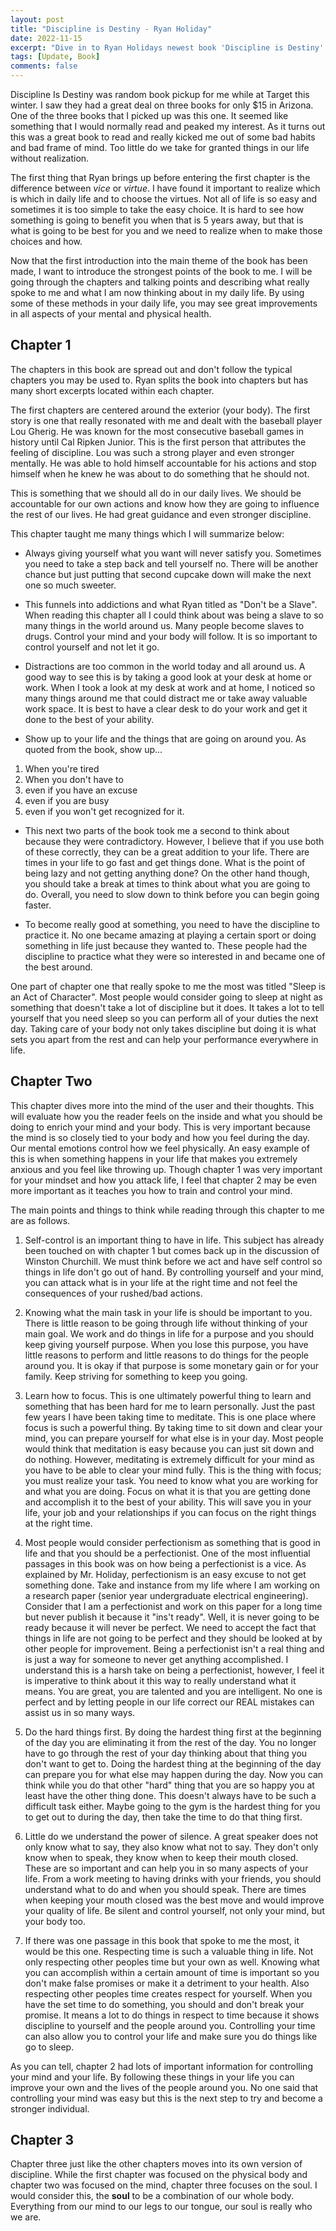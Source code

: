 ```yaml
---
layout: post
title: "Discipline is Destiny - Ryan Holiday"
date: 2022-11-15
excerpt: "Dive in to Ryan Holidays newest book 'Discipline is Destiny'. Ryan provides great insight into how discipline in everyday life can improve so many aspects of your day. At the same time, it is a great look at society as it is today to understand all the behaviors we make that are without thought of consequences."
tags: [Update, Book]
comments: false
---
```


Discipline Is Destiny was random book pickup for me while at Target this winter. I saw they had a great deal on three books for only $15 in Arizona. One of the three books that I picked up was this one. It seemed like something that I would normally read and peaked my interest. As it turns out this was a great book to read and really kicked me out of some bad habits and bad frame of mind. Too little do we take for granted things in our life without realization.

The first thing that Ryan brings up before entering the first chapter is the difference between _vice_ or _virtue_. I have found it important to realize which is which in daily life and to choose the virtues. Not all of life is so easy and sometimes it is too simple to take the easy choice. It is hard to see how something is going to benefit you when that is 5 years away, but that is what is going to be best for you and we need to realize when to make those choices and how.

Now that the first introduction into the main theme of the book has been made, I want to introduce the strongest points of the book to me. I will be going through the chapters and talking points and describing what really spoke to me and what I am now thinking about in my daily life. By using some of these methods in your daily life, you may see great improvements in all aspects of your mental and physical health.

## Chapter 1

The chapters in this book are spread out and don't follow the typical chapters you may be used to. Ryan splits the book into chapters but has many short excerpts located within each chapter.

The first chapters are centered around the exterior (your body). The first story is one that really resonated with me and dealt with the baseball player Lou Gherig. He was known for the most consecutive baseball games in history until Cal Ripken Junior. This is the first person that attributes the feeling of discipline. Lou was such a strong player and even stronger mentally. He was able to hold himself accountable for his actions and stop himself when he knew he was about to do something that he should not.

This is something that we should all do in our daily lives. We should be accountable for our own actions and know how they are going to influence the rest of our lives. He had great guidance and even stronger discipline.

This chapter taught me many things which I will summarize below:

-   Always giving yourself what you want will never satisfy you. Sometimes you need to take a step back and tell yourself no. There will be another chance but just putting that second cupcake down will make the next one so much sweeter.

-   This funnels into addictions and what Ryan titled as "Don't be a Slave". When reading this chapter all I could think about was being a slave to so many things in the world around us. Many people become slaves to drugs. Control your mind and your body will follow. It is so important to control yourself and not let it go.

-   Distractions are too common in the world today and all around us. A good way to see this is by taking a good look at your desk at home or work. When I took a look at my desk at work and at home, I noticed so many things around me that could distract me or take away valuable work space. It is best to have a clear desk to do your work and get it done to the best of your ability.

-   Show up to your life and the things that are going on around you. As quoted from the book, show up...

1. When you're tired
2. When you don't have to
3. even if you have an excuse
4. even if you are busy
5. even if you won't get recognized for it.

-   This next two parts of the book took me a second to think about because they were contradictory. However, I believe that if you use both of these correctly, they can be a great addition to your life. There are times in your life to go fast and get things done. What is the point of being lazy and not getting anything done? On the other hand though, you should take a break at times to think about what you are going to do. Overall, you need to slow down to think before you can begin going faster.

-   To become really good at something, you need to have the discipline to practice it. No one became amazing at playing a certain sport or doing something in life just because they wanted to. These people had the discipline to practice what they were so interested in and became one of the best around.

One part of chapter one that really spoke to me the most was titled "Sleep is an Act of Character". Most people would consider going to sleep at night as something that doesn't take a lot of discipline but it does. It takes a lot to tell yourself that you need sleep so you can perform all of your duties the next day. Taking care of your body not only takes discipline but doing it is what sets you apart from the rest and can help your performance everywhere in life.


## Chapter Two

This chapter dives more into the mind of the user and their thoughts. This will evaluate how you the reader feels on the inside and what you should be doing to enrich your mind and your body. 
This is very important because the mind is so closely tied to your body and how you feel during the day. Our mental emotions control how we feel physically. An easy example of this is when something happens in your life that makes you extremely anxious and you feel like throwing up. Though chapter 1 was very important for your mindset and how you attack life, I feel that chapter 2 may be even more important as it teaches you how to train and control your mind.

The main points and things to think while reading through this chapter to me are as follows.

1. Self-control is an important thing to have in life. This subject has already been touched on with chapter 1 but comes back up in the discussion of Winston Churchill. We must think before we act and have self control so things in life don't go out of hand. By controlling yourself and your mind, you can attack what is in your life at the right time and not feel the consequences of your rushed/bad actions.

2. Knowing what the main task in your life is should be important to you. There is little reason to be going through life without thinking of your main goal. We work and do things in life for a purpose and you should keep giving yourself purpose. When you lose  this purpose, you have little reasons to perform and little reasons to do things for the people around you. It is okay if that purpose is some monetary gain or for your family. Keep striving for something to keep you going.

3. Learn how to focus. This is one ultimately powerful thing to learn and something that has been hard for me to learn personally. Just the past few years I have been taking time to meditate. This is one place where focus is such a powerful thing. By taking time to sit down and clear your mind, you can prepare yourself for what else is in your day. Most people would think that meditation is easy because you can just sit down and do nothing. However, meditating is extremely difficult for your mind as you have to be able to clear your mind fully. This is the thing with focus; you must realize your task. You need to know what you are working for and what you are doing. Focus on what it is that you are getting done and accomplish it to the best of your ability. This will save you in your life, your job and your relationships if you can focus on the right things at the right time.

4. Most people would consider perfectionism as something that is good in life and that you should be a perfectionist. One of the most influential passages in this book was on how being a perfectionist is a vice. As explained by Mr. Holiday, perfectionism is an easy excuse to not get something done. Take and instance from my life where I am working on a research paper (senior year undergraduate electrical engineering). Consider that I am a perfectionist and work on this paper for a long time but never publish it because it "ins't ready". Well, it is never going to be ready because it will never be perfect. We need to accept the fact that things in life are not going to be perfect and they should be looked at by other people for improvement. Being a perfectionist isn't a real thing and is just a way for someone to never get anything accomplished. 
I understand this is a harsh take on being a perfectionist, however, I feel it is imperative to think about it this way to really understand what it means. You are great, you are talented and you are intelligent. No one is perfect and by letting people in our life correct our REAL mistakes can assist us in so many ways.

5. Do the hard things first. By doing the hardest thing first at the beginning of the day you are eliminating it from the rest of the day. You no longer have to go through the rest of your day thinking about that thing you don't want to get to. Doing the hardest thing at the beginning of the day can prepare you for what else may happen during the day. Now you can think while you do that other "hard" thing that you are so happy you at least have the other thing done. This doesn't always have to be such a difficult task either. Maybe going to the gym is the hardest thing for you to get out to during the day, then take the time to do that thing first.


6. Little do we understand the power of silence. A great speaker does not only know what to say, they also know what not to say. They don't only know when to speak, they know when to keep their mouth closed. These are so important and can help you in so many aspects of your life. From a work meeting to having drinks with your friends, you should understand what to do and when you should speak. There are times when keeping your mouth closed was the best move and would improve your quality of life. Be silent and control yourself, not only your mind, but your body too.

7. If there was one passage in this book that spoke to me the most, it would be this one. Respecting time is such a valuable thing in life. Not only respecting other peoples time but your own as well. Knowing what you can accomplish within a certain amount of time is important so you don't make false promises or make it a detriment to your health. Also respecting other peoples time creates respect for yourself. When you have the set time to do something, you should and don't break your promise. It means a lot to do things in respect to time because it shows discipline to yourself and the people around you. Controlling your time can also allow you to control your life and make sure you do things like go to sleep.

As you can tell, chapter 2 had lots of important information for controlling your mind and your life. By following these things in your life you can improve your own and the lives of the people around you. No one said that controlling your mind was easy but this is the next step to try and become a stronger individual.


## Chapter 3

Chapter three just like the other chapters moves into its own version of discipline. While the first chapter was focused on the physical body and chapter two was focused on the mind, chapter three focuses on the soul. I would consider this, the __soul__ to be a combination of our whole body. Everything from our mind to our legs to our tongue, our soul is really who we are.

